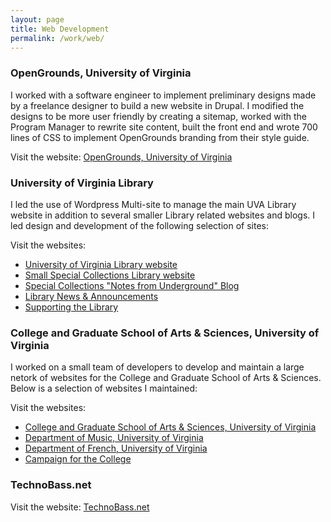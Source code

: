 ```yaml
---
layout: page
title: Web Development
permalink: /work/web/
---
```


<h3>OpenGrounds, University of Virginia</h3>

I worked with a software engineer to implement preliminary designs made by a freelance designer to build a new website in Drupal. I modified the designs to be more user friendly by creating a sitemap, worked with the Program Manager to rewrite site content, built the front end and wrote 700 lines of CSS to implement OpenGrounds branding from their style guide.

Visit the website: <a href="http://opengrounds.virginia.edu">OpenGrounds, University of Virginia</a>


<h3>University of Virginia Library</h3>

I led the use of Wordpress Multi-site to manage the main UVA Library website in addition to several smaller Library related websites and blogs. I led design and development of the following selection of sites:

Visit the websites: 

<ul><li><a href="http://library.virginia.edu">University of Virginia Library website</a></li>
	<li><a href="http://small.library.virginia.edu">Small Special Collections Library website</a></li>
	<li><a href="http://smallnotes.library.virginia.edu">Special Collections "Notes from Underground" Blog</a></li>
	<li><a href="http://news.library.virginia.edu">Library News &amp; Announcements</a></li>
	<li><a href="http://library.virginia.edu/small">Supporting the Library</a></li>
</ul>

<h3>College and Graduate School of Arts &amp; Sciences, University of Virginia</h3>

I worked on a small team of developers to develop and maintain a large netork of websites for the College and Graduate School of Arts &amp; Sciences. Below is a selection of websites I maintained:


Visit the websites:

<ul>
<li><a href="http://as.virginia.edu">College and Graduate School of Arts &amp; Sciences, University of Virginia</a></li>
<li><a href="http://www.virginia.edu/music">Department of Music, University of Virginia</a></li>
<li><a href="http://www.virginia.edu/french">Department of French, University of Virginia</a></li>
<li><a href="http://campaign.artsandsciences.virginia.edu">Campaign for the College</a></li>
</ul>

<h3>TechnoBass.net</h3>

Visit the website: <a href="http://www.technobass.net">TechnoBass.net</a>





